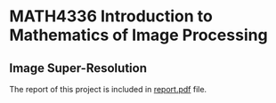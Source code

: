 # MATH4336 Introduction to Mathematics of Image Processing

## Image Super-Resolution

The report of this project is included in [report.pdf](https://github.com/wcaine/MATH4336/blob/main/Report/report.pdf) file.
